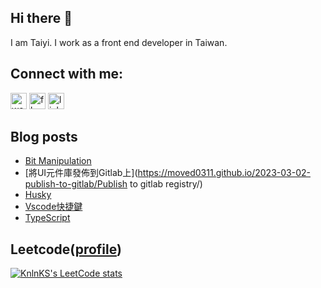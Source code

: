 ## Hi there 👋

I am Taiyi. I work as a front end developer in Taiwan.

## Connect with me:

[<img alt="website" src="https://cdn-icons-png.flaticon.com/512/220/220208.png" width="26px"/>][website]
[<img alt="fb" src="https://cdn-icons-png.flaticon.com/512/174/174848.png" width="26px"/>][facebook]
[<img alt="linkedin" src="https://cdn-icons-png.flaticon.com/512/174/174857.png" width="26px"/>][linkedin]

## Blog posts

<!-- BLOG-POST-LIST:START -->
- [Bit Manipulation](https://moved0311.github.io/2023-03-17-bit-manipulation/)
- [將UI元件庫發佈到Gitlab上](https://moved0311.github.io/2023-03-02-publish-to-gitlab/Publish to gitlab registry/)
- [Husky](https://moved0311.github.io/2023-02-03-husky/)
- [Vscode快捷鍵](https://moved0311.github.io/2023-01-16-Vscode/)
- [TypeScript](https://moved0311.github.io/2022-11-23-TypeScript/)
<!-- BLOG-POST-LIST:END -->

## Leetcode([profile](https://leetcode.com/moved0311/))

[![KnlnKS's LeetCode stats](https://leetcode-stats-six.vercel.app/?username=moved0311)](https://github.com/KnlnKS/leetcode-stats)

[website]: https://moved0311.github.io/
[facebook]: https://www.facebook.com/profile.php?id=100000329876068
[linkedin]: https://www.linkedin.com/in/jiang-taiyi-7854ba205/

<!-- update 20230528 -->
